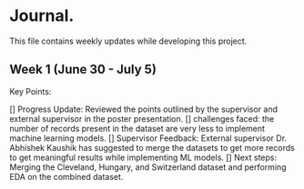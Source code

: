# Journal.

This file contains weekly updates while developing this project.

## Week 1 (June 30 - July 5)

Key Points:

[] Progress Update: Reviewed the points outlined by the supervisor and external supervisor in the poster presentation.
[] challenges faced: the number of records present in the dataset are very less to implement machine learning models.
[] Supervisor Feedback: External supervisor Dr. Abhishek Kaushik has suggested to merge the datasets to get more records to get meaningful results while implementing ML models.
[] Next steps: Merging the Cleveland, Hungary, and Switzerland dataset and performing EDA on the combined dataset.